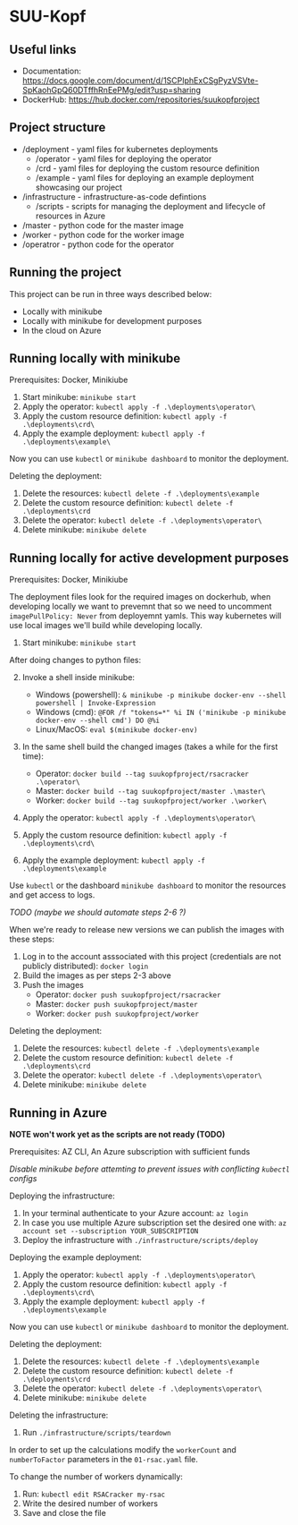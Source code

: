 # SUU-Kopf

## Useful links 
- Documentation: https://docs.google.com/document/d/1SCPIphExCSgPyzVSVte-SpKaohGpQ60DTffhRnEePMg/edit?usp=sharing
- DockerHub: https://hub.docker.com/repositories/suukopfproject

## Project structure
- /deployment - yaml files for kubernetes deployments
  - /operator - yaml files for deploying the operator
  - /crd - yaml files for deploying the custom resource definition
  - /example - yaml files for deploying an example deployment showcasing our project
- /infrastructure - infrastructure-as-code defintions 
  - /scripts - scripts for managing the deployment and lifecycle of resources in Azure
- /master - python code for the master image
- /worker - python code for the worker image
- /operatror - python code for the operator

## Running the project

This project can be run in three ways described below:
- Locally with minikube
- Locally with minikube for development purposes
- In the cloud on Azure

## Running locally with minikube
Prerequisites: Docker, Minikiube

1. Start minikube: `minikube start`
2. Apply the operator: `kubectl apply -f .\deployments\operator\`
3. Apply the custom resource definition: `kubectl apply -f .\deployments\crd\`
4. Apply the example deployment: `kubectl apply -f .\deployments\example\`

Now you can use `kubectl` or `minikube dashboard` to monitor the deployment.

Deleting the deployment:

1. Delete the resources: `kubectl delete -f .\deployments\example`
2. Delete the custom resource definition: `kubectl delete -f .\deployments\crd`
3. Delete the operator: `kubectl delete -f .\deployments\operator\`
4. Delete minikube: `minikube delete`

## Running locally for active development purposes
Prerequisites: Docker, Minikiube

The deployment files look for the required images on dockerhub, when developing locally we want to prevemnt that so we need to uncomment `imagePullPolicy: Never` from deployemnt yamls. This way kubernetes will use local images we'll build while developing locally.

1. Start minikube: `minikube start`

After doing changes to python files:

2. Invoke a shell inside minikube:
    - Windows (powershell): `& minikube -p minikube docker-env --shell powershell | Invoke-Expression`
    - Windows (cmd): `@FOR /f "tokens=*" %i IN ('minikube -p minikube docker-env --shell cmd') DO @%i`
    - Linux/MacOS: `eval $(minikube docker-env)`

3. In the same shell build the changed images (takes a while for the first time): 
    - Operator: `docker build --tag suukopfproject/rsacracker .\operator\`
    - Master: `docker build --tag suukopfproject/master .\master\`
    - Worker: `docker build --tag suukopfproject/worker .\worker\`
4. Apply the operator: `kubectl apply -f .\deployments\operator\`
4. Apply the custom resource definition: `kubectl apply -f .\deployments\crd\`
5. Apply the example deployment: `kubectl apply -f .\deployments\example`

Use `kubectl` or the dashboard `minikube dashboard` to monitor the resources and get access to logs.

*TODO (maybe we should automate steps 2-6 ?)*

When we're ready to release new versions we can publish the images with these steps:
1. Log in to the account asssociated with this project (credentials are not publicly distributed): `docker login`
2. Build the images as per steps 2-3 above
3. Push the images
    - Operator: `docker push suukopfproject/rsacracker`
    - Master: `docker push suukopfproject/master`
    - Worker: `docker push suukopfproject/worker`

Deleting the deployment:

1. Delete the resources: `kubectl delete -f .\deployments\example`
2. Delete the custom resource definition: `kubectl delete -f .\deployments\crd`
3. Delete the operator: `kubectl delete -f .\deployments\operator\`
4. Delete minikube: `minikube delete`

## Running in Azure

**NOTE won't work yet as the scripts are not ready (TODO)**

Prerequisites: AZ CLI, An Azure subscription with sufficient funds 

*Disable minikube before attemting to prevent issues with conflicting `kubectl` configs*

Deploying the infrastructure:

1. In your terminal authenticate to your Azure account: `az login`
2. In case you use multiple Azure subscription set the desired one with: `az account set --subscription YOUR_SUBSCRIPTION`
2. Deploy the infrastructure with `./infrastructure/scripts/deploy`

Deploying the example deployment:

1. Apply the operator: `kubectl apply -f .\deployments\operator\`
2. Apply the custom resource definition: `kubectl apply -f .\deployments\crd\`
3. Apply the example deployment: `kubectl apply -f .\deployments\example`

Now you can use `kubectl` or `minikube dashboard` to monitor the deployment.

Deleting the deployment:

1. Delete the resources: `kubectl delete -f .\deployments\example`
2. Delete the custom resource definition: `kubectl delete -f .\deployments\crd`
3. Delete the operator: `kubectl delete -f .\deployments\operator\`
4. Delete minikube: `minikube delete`

Deleting the infrastructure:
1. Run `./infrastructure/scripts/teardown`


In order to set up the calculations modify the `workerCount` and `numberToFactor` parameters in the `01-rsac.yaml` file.

To change the number of workers dynamically:
1. Run: `kubectl edit RSACracker my-rsac`
2. Write the desired number of workers
3. Save and close the file